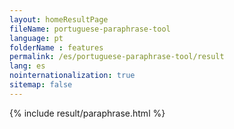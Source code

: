```yaml
---
layout: homeResultPage
fileName: portuguese-paraphrase-tool
language: pt
folderName : features
permalink: /es/portuguese-paraphrase-tool/result
lang: es
nointernationalization: true
sitemap: false
---
```

{% include result/paraphrase.html %}

<script src="/js/result/paraprashing.js" data-foldername="{{page.folderName}}" data-lang="{{page.lang}}"></script>
